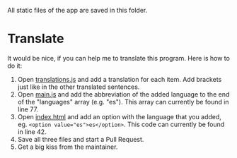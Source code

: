 All static files of the app are saved in this folder.

# Translate
It would be nice, if you can help me to translate this program. Here is how to do it:

1. Open [translations.js][1] and add a translation for each item. Add brackets just like in the other translated sentences.
2. Open [main.js][2] and add the abbreviation of the added language to the end of the "languages" array (e.g. "es"). This array can currently be found in line 77.
3. Open [index.html][3] and add an option with the language that you added, eg. `<option value="es">es</option>`. This code can currently be found in line 42.
4. Save all three files and start a Pull Request.
5. Get a big kiss from the maintainer.

[1]: https://github.com/rene78/My-Cryptoportfolio/blob/master/data/translations.js "Translations"
[2]: https://github.com/rene78/My-Cryptoportfolio/blob/9909a13e04a041163927935d7d639db55752251c/main.js#L77 "main.js"
[3]: https://github.com/rene78/My-Cryptoportfolio/blob/9909a13e04a041163927935d7d639db55752251c/index.html#L42 "index.html"
